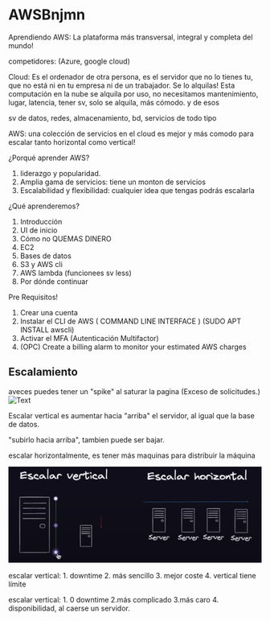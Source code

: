 # AWSBnjmn

Aprendiendo AWS: La plataforma más transversal, integral y completa del mundo!

competidores: (Azure, google cloud)


Cloud: Es el ordenador de otra persona, es el servidor que no lo tienes tu, que no está ni en tu empresa ni de un trabajador. Se lo alquilas! Esta computación en la nube se alquila por uso, no necesitamos mantenimiento, lugar, 
latencia, tener sv, solo se alquila, más cómodo. y de esos

sv de datos, redes, almacenamiento, bd, servicios de todo tipo


AWS: una colección de servicios en el cloud
es mejor y más comodo para escalar tanto horizontal como vertical!


¿Porqué aprender AWS?

1. liderazgo y popularidad.
2. Amplia gama de servicios: tiene un monton de servicios
3. Escalabilidad y flexibilidad: cualquier idea que tengas podrás escalarla

¿Qué aprenderemos?

1. Introducción
2. UI de inicio
3. Cómo no QUEMAS DINERO
4. EC2
5. Bases de datos
6. S3 y AWS cli
7. AWS lambda (funcionees sv less)
8. Por dónde continuar


Pre Requisitos!

1. Crear una cuenta
2. Instalar el CLI de AWS ( COMMAND LINE INTERFACE ) (SUDO APT INSTALL awscli)
3. Activar el MFA (Autenticación Multifactor)
4. (OPC) Create a billing alarm to monitor your estimated AWS charges


## Escalamiento 


aveces puedes tener un "spike" al saturar la pagina (Exceso de solicitudes.)
![Text](image.png)


Escalar vertical es aumentar hacia "arriba" el servidor, al igual que la base de datos.

"subirlo hacia arriba", tambien puede ser bajar.


escalar horizontalmente, es tener más maquinas para distribuir la máquina

![Escalar](assets/escalar.png)

escalar vertical: 1. downtime
                2. más sencillo
                3. mejor coste
                4. vertical tiene límite

escalar vertical: 1. 0 downtime
2.más complicado
3.más caro
4. disponibilidad, al caerse un servidor.


